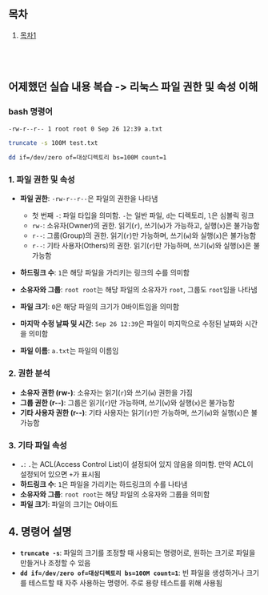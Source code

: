 
## 목차

1. [목차1]()


<br/>
<br/>

## 어제했던 실습 내용 복습 -> 리눅스 파일 권한 및 속성 이해

### bash 명령어
```bash
-rw-r--r-- 1 root root 0 Sep 26 12:39 a.txt

truncate -s 100M test.txt

dd if=/dev/zero of=대상디렉토리 bs=100M count=1
```

### 1. 파일 권한 및 속성
- **파일 권한**: `-rw-r--r--`은 파일의 권한을 나타냄
  - 첫 번째 `-`: 파일 타입을 의미함. `-`는 일반 파일, `d`는 디렉토리, `l`은 심볼릭 링크
  - `rw-`: 소유자(Owner)의 권한. 읽기(`r`), 쓰기(`w`)가 가능하고, 실행(`x`)은 불가능함
  - `r--`: 그룹(Group)의 권한. 읽기(`r`)만 가능하며, 쓰기(`w`)와 실행(`x`)은 불가능함
  - `r--`: 기타 사용자(Others)의 권한. 읽기(`r`)만 가능하며, 쓰기(`w`)와 실행(`x`)은 불가능함

- **하드링크 수**: `1`은 해당 파일을 가리키는 링크의 수를 의미함
- **소유자와 그룹**: `root root`는 해당 파일의 소유자가 `root`, 그룹도 `root`임을 나타냄
- **파일 크기**: `0`은 해당 파일의 크기가 0바이트임을 의미함
- **마지막 수정 날짜 및 시간**: `Sep 26 12:39`은 파일이 마지막으로 수정된 날짜와 시간을 의미함
- **파일 이름**: `a.txt`는 파일의 이름임

### 2. 권한 분석
- **소유자 권한 (rw-)**: 소유자는 읽기(`r`)와 쓰기(`w`) 권한을 가짐
- **그룹 권한 (r--)**: 그룹은 읽기(`r`)만 가능하며, 쓰기(`w`)와 실행(`x`)은 불가능함
- **기타 사용자 권한 (r--)**: 기타 사용자는 읽기(`r`)만 가능하며, 쓰기(`w`)와 실행(`x`)은 불가능함

### 3. 기타 파일 속성
- **`.`**: `.`는 ACL(Access Control List)이 설정되어 있지 않음을 의미함. 만약 ACL이 설정되어 있으면 `+`가 표시됨
- **하드링크 수**: `1`은 파일을 가리키는 하드링크의 수를 나타냄
- **소유자와 그룹**: `root root`는 해당 파일의 소유자와 그룹을 의미함
- **파일 크기**: 파일의 크기는 0바이트

## 4. 명령어 설명

- **`truncate -s`**: 파일의 크기를 조정할 때 사용되는 명령어로, 원하는 크기로 파일을 만들거나 조정할 수 있음
- **`dd if=/dev/zero of=대상디렉토리 bs=100M count=1`**: 빈 파일을 생성하거나 크기를 테스트할 때 자주 사용하는 명령어. 주로 용량 테스트를 위해 사용됨
